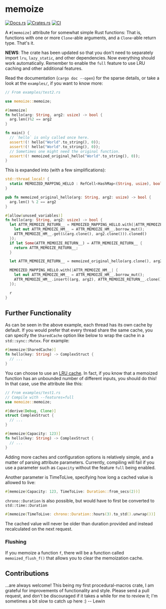 # memoize

[![Docs.rs](https://docs.rs/memoize/badge.svg)](https://docs.rs/memoize)
[![Crates.rs](https://img.shields.io/crates/v/memoize.svg)](https://crates.io/crates/memoize)
[![CI](https://github.com/dermesser/rex/workflows/CI/badge.svg)](https://github.com/dermesser/memoize/actions?query=workflow%3ACI)

A `#[memoize]` attribute for somewhat simple Rust functions: That is, functions
with one or more `Clone`-able arguments, and a `Clone`-able return type. That's it.

**NEWS**: The crate has been updated so that you don't need to separately import `lru`,
    `lazy_static`, and other dependencies. Now everything should work automatically. Remember to
    enable the `full` feature to use LRU caching and other additional features.

Read the documentation (`cargo doc --open`) for the sparse details, or take a
look at the `examples/`, if you want to know more:

```rust
// From examples/test2.rs

use memoize::memoize;

#[memoize]
fn hello(arg: String, arg2: usize) -> bool {
  arg.len()%2 == arg2
}

fn main() {
  // `hello` is only called once here.
  assert!(! hello("World".to_string(), 0));
  assert!(! hello("World".to_string(), 0));
  // Sometimes one might need the original function.
  assert!(! memoized_original_hello("World".to_string(), 0));
}
```

This is expanded into (with a few simplifications):

```rust
std::thread_local! {
  static MEMOIZED_MAPPING_HELLO : RefCell<HashMap<(String, usize), bool>> = RefCell::new(HashMap::new());
}

pub fn memoized_original_hello(arg: String, arg2: usize) -> bool {
  arg.len() % 2 == arg2
}

#[allow(unused_variables)]
fn hello(arg: String, arg2: usize) -> bool {
  let ATTR_MEMOIZE_RETURN__ = MEMOIZED_MAPPING_HELLO.with(|ATTR_MEMOIZE_HM__| {
    let mut ATTR_MEMOIZE_HM__ = ATTR_MEMOIZE_HM__.borrow_mut();
    ATTR_MEMOIZE_HM__.get(&(arg.clone(), arg2.clone())).cloned()
  });
  if let Some(ATTR_MEMOIZE_RETURN__) = ATTR_MEMOIZE_RETURN__ {
    return ATTR_MEMOIZE_RETURN__;
  }

  let ATTR_MEMOIZE_RETURN__ = memoized_original_hello(arg.clone(), arg2.clone());

  MEMOIZED_MAPPING_HELLO.with(|ATTR_MEMOIZE_HM__| {
    let mut ATTR_MEMOIZE_HM__ = ATTR_MEMOIZE_HM__.borrow_mut();
    ATTR_MEMOIZE_HM__.insert((arg, arg2), ATTR_MEMOIZE_RETURN__.clone());
  });

  r
}

```

## Further Functionality
As can be seen in the above example, each thread has its own cache by default. If you would prefer
that every thread share the same cache, you can specify the `SharedCache` option like below to wrap
the cache in a `std::sync::Mutex`. For example:
```rust
#[memoize(SharedCache)]
fn hello(key: String) -> ComplexStruct {
  // ...
}
```

You can choose to use an [LRU cache](https://crates.io/crates/lru). In fact, if
you know that a memoized function has an unbounded number of different inputs,
you should do this! In that case, use the attribute like this:

```rust
// From examples/test1.rs
// Compile with --features=full
use memoize::memoize;

#[derive(Debug, Clone)]
struct ComplexStruct {
  // ...
}

#[memoize(Capacity: 123)]
fn hello(key: String) -> ComplexStruct {
  // ...
}
```

Adding more caches and configuration options is relatively simple, and a matter
of parsing attribute parameters. Currently, compiling will fail if you use a
parameter such as `Capacity` without the feature `full` being enabled.

Another parameter is TimeToLive, specifying how long a cached value is allowed
to live:

```rust
#[memoize(Capacity: 123, TimeToLive: Duration::from_secs(2))]
```

`chrono::Duration` is also possible, but would have to first be converted to
`std::time::Duration`

```rust
#[memoize(TimeToLive: chrono::Duration::hours(3).to_std().unwrap())]
```

The cached value will never be older than duration provided and instead
recalculated on the next request.

### Flushing

If you memoize a function `f`, there will be a function called
`memoized_flush_f()` that allows you to clear the memoization cache.

## Contributions

...are always welcome! This being my first procedural-macros crate, I am
grateful for improvements of functionality and style. Please send a pull
request, and don't be discouraged if it takes a while for me to review it; I'm
sometimes a bit slow to catch up here :)   -- Lewin


